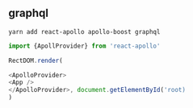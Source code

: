 ## graphql

```
yarn add react-apollo apollo-boost graphql
```

```typescript
import {ApollProvider} from 'react-apollo'

RectDOM.render(

<ApolloProvider>
<App />
</ApolloProvider>, document.getElementById('root)
)


```
